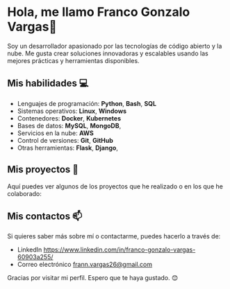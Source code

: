 # Hola, me llamo Franco Gonzalo Vargas👋

Soy un desarrollador apasionado por las tecnologías de código abierto y la nube. Me gusta crear soluciones innovadoras y escalables usando las mejores prácticas y herramientas disponibles.

## Mis habilidades 💻

- Lenguajes de programación: **Python**, **Bash**, **SQL**
- Sistemas operativos: **Linux**, **Windows**
- Contenedores: **Docker**, **Kubernetes**
- Bases de datos: **MySQL**, **MongoDB**, 
- Servicios en la nube: **AWS**
- Control de versiones: **Git**, **GitHub**
- Otras herramientas: **Flask**, **Django**, 

## Mis proyectos 🚀

Aquí puedes ver algunos de los proyectos que he realizado o en los que he colaborado:


## Mis contactos 📫

Si quieres saber más sobre mí o contactarme, puedes hacerlo a través de:

- LinkedIn  https://www.linkedin.com/in/franco-gonzalo-vargas-60903a255/
- Correo electrónico   frann.vargas26@gmail.com

Gracias por visitar mi perfil. Espero que te haya gustado. 😊
